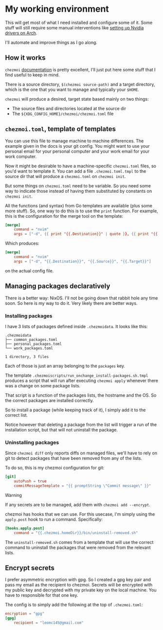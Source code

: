 # My working environment

This will get most of what I need installed and configure some of it. Some stuff
will still require some manual interventions like
[setting up Nvidia drivers on Arch](https://github.com/korvahannu/arch-nvidia-drivers-installation-guide).

I'll automate and improve things as I go along.

## How it works

`chezmoi` [documentation](https://www.chezmoi.io/user-guide/) is pretty
excellent, I'll just put here some stuff that I find useful to keep in mind.

There is a source directory, `$(chezmoi source-path)` and a target directory,
which is the one that you want to manage and typically your `$HOME`.

`chezmoi` will produce a desired, target state based mainly on two things:

- The source files and directories located at the source dir
- The `${XDG_CONFIG_HOME}/chezmoi/chezmoi.toml` file

## `chezmoi.toml`, template of templates

You can use this file to manage machine to machine differences. The example
given in the docs is your git config. You might want to use your personal email
for your personal computer and your work email for your work computer.

Now it might be desirable to have a machine-specific `chezmoi.toml` files, so
you'd want to template it. You can add a file `.chezmoi.toml.tmpl` to the source
dir that will produce a `chezmoi.toml` on `chezmoi init`.

But some things on `chezmoi.toml` need to be variable. So you need some way to
indicate those instead of having them substituted by constants on
`chezmoi init`.

All the functions (and syntax) from Go templates are available (plus some more
stuff). So, one way to do this is to use the `print` function. For example, this
is the configuration for the merge tool on the template:

```toml
[merge]
    command = "nvim"
    args = ["-d", {{ print "{{.Destination}}" | quote }}, {{ print "{{.Source}}" | quote }}, {{ print "{{.Target}}" | quote }}]
```

Which produces:

```toml
[merge]
    command = "nvim"
    args = ["-d", "{{.Destination}}", "{{.Source}}", "{{.Target}}"]
```

on the actual config file.

## Managing packages declaratively

There is a better way: NixOS. I'll not be going down that rabbit hole any time
soon. So here is my way to do it. Very likely there are better ways.

### Installing packages

I have 3 lists of packages defined inside `.chezmoidata`. It looks like this:

```output
.chezmoidata
├── common_packages.toml
├── personal_packages.toml
└── work_packages.toml

1 directory, 3 files
```

Each of those is just an array belonging to the `packages` key.

The template `.chezmoiscripts/run_onchange_install-packages.sh.tmpl` produces a
script that will run after executing `chezmoi apply` whenever there was a change
on some package lists.

That script is a function of the packages lists, the hostname and the OS. So the
correct packages are installed correctly.

So to install a package (while keeping track of it), I simply add it to the
correct list.

Notice however that deleting a package from the list will trigger a run of the
installation script, but that will not uninstall the package.

### Uninstalling packages

Since `chezmoi diff` only reports diffs on managed files, we'll have to rely on
git to detect packages that have been removed from any of the lists.

To do so, this is my chezmoi configuration for git:

```toml
[git]
    autoPush = true
    commitMessageTemplate = "{{ promptString \"Commit message\" }}"
```

<!-- prettier-ignore -->
> [!WARNING]
> If any secrets are to be managed, add them with `chezmoi add --encrypt`.

chezmoi has hooks that we can use. For this usecase, I'm simply using the
`apply.post` hook to run a command. Specifically:

```toml
[hooks.apply.post]
    command = "{{.chezmoi.homeDir}}/bin/uninstall-removed.sh"
```

The `uninstall-removed.sh` comes from a template that will use the correct
command to uninstall the packages that were removed from the relevant lists.

## Encrypt secrets

I prefer asymmetric encryption with gpg. So I created a gpg key pair and pass my
email as the recipient to chezmoi. Secrets will be encrypted with my public key
and decrypted with my private key on the local machine. You have to responsible
for that one key.

The config is to simply add the following at the top of `.chezmoi.toml`:

```toml
encryption = "gpg"
[gpg]
    recipient = "leomc145@gmail.com"
```
